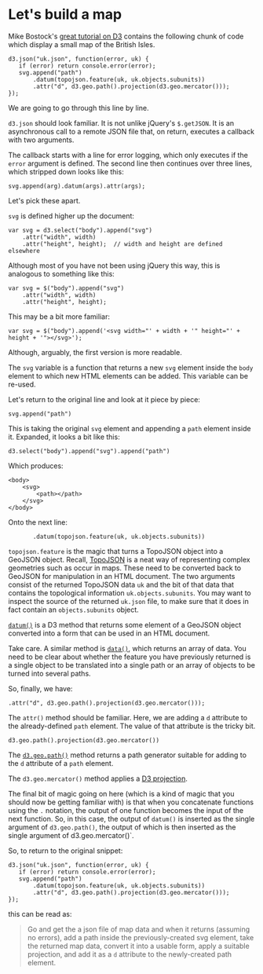 # Let's build a map

Mike Bostock's [great tutorial on D3](http://bost.ocks.org/mike/map/) contains the following chunk of code which display a small map of the British Isles.

    d3.json("uk.json", function(error, uk) {
       if (error) return console.error(error);
       svg.append("path")
           .datum(topojson.feature(uk, uk.objects.subunits))
           .attr("d", d3.geo.path().projection(d3.geo.mercator())); 
    });

We are going to go through this line by line.

`d3.json` should look familiar. It is not unlike jQuery's `$.getJSON`. It is an asynchronous call to a remote JSON file that, on return, executes a callback with two arguments. 

The callback starts with a line for error logging, which only executes if the `error` argument is defined. The second line then continues over three lines, which stripped down looks like this:

    svg.append(arg).datum(args).attr(args);

Let's pick these apart.

`svg` is defined higher up the document:

    var svg = d3.select("body").append("svg")
        .attr("width", width)     
        .attr("height", height);  // width and height are defined elsewhere

Although most of you have not been using jQuery this way, this is analogous to something like this:

    var svg = $("body").append("svg")
        .attr("width", width)     
        .attr("height", height);

This may be a bit more familiar:

    var svg = $("body").append('<svg width="' + width + '" height="' + height + '"></svg>');

Although, arguably, the first version is more readable.

The `svg` variable is a function that returns a new `svg` element inside the `body` element to which new HTML elements can be added. This variable can be re-used. 

Let's return to the original line and look at it piece by piece:

    svg.append("path")

This is taking the original `svg` element and appending a `path` element inside it. Expanded, it looks a bit like this:

    d3.select("body").append("svg").append("path")

Which produces:

    <body>
        <svg>
            <path></path>
        </svg>
    </body>

Onto the next line:

           .datum(topojson.feature(uk, uk.objects.subunits))

`topojson.feature` is the magic that turns a TopoJSON object into a GeoJSON object. Recall, [TopoJSON](https://github.com/mbostock/topojson/wiki) is a neat way of representing complex geometries such as occur in maps. These need to be converted back to GeoJSON for manipulation in an HTML document. The two arguments consist of the returned TopoJSON data `uk` and the bit of that data that contains the topological information `uk.objects.subunits`. You may want to inspect the source of the returned `uk.json` file, to make sure that it does in fact contain an `objects.subunits` object.

[`datum()`](https://github.com/mbostock/d3/wiki/Selections#datum) is a D3 method that returns some element of a GeoJSON object converted into a form that can be used in an HTML document.

Take care. A similar method is [`data()`](https://github.com/mbostock/d3/wiki/Selections#data), which returns an array of data. You need to be clear about whether the feature you have previously returned is a single object to be translated into a single path or an array of objects to be turned into several paths.

So, finally, we have:

    .attr("d", d3.geo.path().projection(d3.geo.mercator()));

The `attr()` method should be familiar. Here, we are adding a `d` attribute to the already-defined `path` element. The value of that attribute is the tricky bit. 

    d3.geo.path().projection(d3.geo.mercator())

The [`d3.geo.path()`](https://github.com/mbostock/d3/wiki/Geo-Paths) method returns a path generator suitable for adding to the `d` attribute of a `path` element. 

The `d3.geo.mercator()` method applies a [D3 projection](https://github.com/mbostock/d3/wiki/Geo-Projections).

The final bit of magic going on here (which is a kind of magic that you should now be getting familiar with) is that when you concatenate functions using the `.` notation, the output of one function becomes the input of the next function. So, in this case, the output of `datum()` is inserted as the single argument of `d3.geo.path()`, the output of which is then inserted as the single argument of d3.geo.mercator()`.

So, to return to the original snippet:

    d3.json("uk.json", function(error, uk) {
       if (error) return console.error(error);
       svg.append("path")
           .datum(topojson.feature(uk, uk.objects.subunits))
           .attr("d", d3.geo.path().projection(d3.geo.mercator())); 
    });

this can be read as:

> Go and get the a json file of map data and when it returns (assuming no errors), add a path inside the previously-created svg element, take the returned map data, convert it into a usable form, apply a suitable projection, and add it as a `d` attribute to the newly-created path element.


